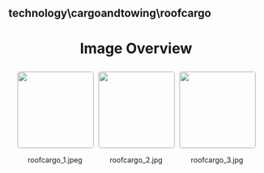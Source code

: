 ## technology\cargoandtowing\roofcargo

<style>
    .image-gallery {
        display: flex;
        flex-wrap: wrap;
        gap: 10px;
        justify-content: center;
        padding: 10px;
    }
    .image-gallery img {
        width: 150px;
        height: auto;
        border: 1px solid #ddd;
        border-radius: 5px;
    }
    .image-gallery div {
        flex: 1 1 calc(33.333% - 20px); /* Three images per row on large screens */
        max-width: 150px;
        text-align: center;
    }
    @media (max-width: 768px) {
        .image-gallery div {
            flex: 1 1 calc(50% - 20px); /* Two images per row on medium screens */
        }
    }
    @media (max-width: 480px) {
        .image-gallery div {
            flex: 1 1 100%; /* One image per row on small screens */
        }
    }
</style>
<h1 style ="text-align: center;"> Image Overview </h1> <div class="image-gallery">
<div>
<img src="https://media.evkx.net/multimedia/technology/cargoandtowing/roofcargo/roofcargo_1_st.jpeg">
<p>roofcargo_1.jpeg</p>
</div>
<div>
<img src="https://media.evkx.net/multimedia/technology/cargoandtowing/roofcargo/roofcargo_2_st.jpg">
<p>roofcargo_2.jpg</p>
</div>
<div>
<img src="https://media.evkx.net/multimedia/technology/cargoandtowing/roofcargo/roofcargo_3_st.jpg">
<p>roofcargo_3.jpg</p>
</div>
</div>
